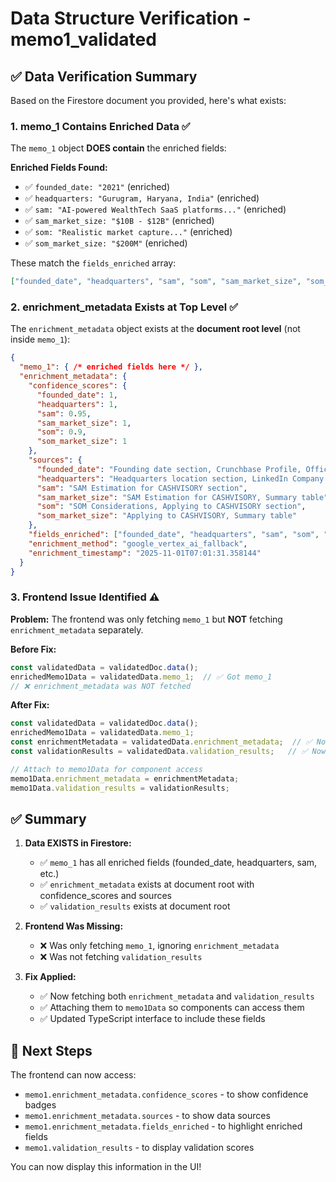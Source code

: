 # Data Structure Verification - memo1_validated

## ✅ Data Verification Summary

Based on the Firestore document you provided, here's what exists:

### 1. **memo_1 Contains Enriched Data** ✅

The `memo_1` object **DOES contain** the enriched fields:

**Enriched Fields Found:**
- ✅ `founded_date: "2021"` (enriched)
- ✅ `headquarters: "Gurugram, Haryana, India"` (enriched)
- ✅ `sam: "AI-powered WealthTech SaaS platforms..."` (enriched)
- ✅ `sam_market_size: "$10B - $12B"` (enriched)
- ✅ `som: "Realistic market capture..."` (enriched)
- ✅ `som_market_size: "$200M"` (enriched)

These match the `fields_enriched` array:
```json
["founded_date", "headquarters", "sam", "som", "sam_market_size", "som_market_size"]
```

### 2. **enrichment_metadata Exists at Top Level** ✅

The `enrichment_metadata` object exists at the **document root level** (not inside `memo_1`):

```json
{
  "memo_1": { /* enriched fields here */ },
  "enrichment_metadata": {
    "confidence_scores": {
      "founded_date": 1,
      "headquarters": 1,
      "sam": 0.95,
      "sam_market_size": 1,
      "som": 0.9,
      "som_market_size": 1
    },
    "sources": {
      "founded_date": "Founding date section, Crunchbase Profile, Official Website",
      "headquarters": "Headquarters location section, LinkedIn Company Page, Official Website",
      "sam": "SAM Estimation for CASHVISORY section",
      "sam_market_size": "SAM Estimation for CASHVISORY, Summary table",
      "som": "SOM Considerations, Applying to CASHVISORY section",
      "som_market_size": "Applying to CASHVISORY, Summary table"
    },
    "fields_enriched": ["founded_date", "headquarters", "sam", "som", "sam_market_size", "som_market_size"],
    "enrichment_method": "google_vertex_ai_fallback",
    "enrichment_timestamp": "2025-11-01T07:01:31.358144"
  }
}
```

### 3. **Frontend Issue Identified** ⚠️

**Problem:** The frontend was only fetching `memo_1` but **NOT** fetching `enrichment_metadata` separately.

**Before Fix:**
```typescript
const validatedData = validatedDoc.data();
enrichedMemo1Data = validatedData.memo_1;  // ✅ Got memo_1
// ❌ enrichment_metadata was NOT fetched
```

**After Fix:**
```typescript
const validatedData = validatedDoc.data();
enrichedMemo1Data = validatedData.memo_1;
const enrichmentMetadata = validatedData.enrichment_metadata;  // ✅ Now fetching metadata
const validationResults = validatedData.validation_results;   // ✅ Now fetching validation

// Attach to memo1Data for component access
memo1Data.enrichment_metadata = enrichmentMetadata;
memo1Data.validation_results = validationResults;
```

## ✅ Summary

1. **Data EXISTS in Firestore:**
   - ✅ `memo_1` has all enriched fields (founded_date, headquarters, sam, etc.)
   - ✅ `enrichment_metadata` exists at document root with confidence_scores and sources
   - ✅ `validation_results` exists at document root

2. **Frontend Was Missing:**
   - ❌ Was only fetching `memo_1`, ignoring `enrichment_metadata`
   - ❌ Was not fetching `validation_results`

3. **Fix Applied:**
   - ✅ Now fetching both `enrichment_metadata` and `validation_results`
   - ✅ Attaching them to `memo1Data` so components can access them
   - ✅ Updated TypeScript interface to include these fields

## 🎯 Next Steps

The frontend can now access:
- `memo1.enrichment_metadata.confidence_scores` - to show confidence badges
- `memo1.enrichment_metadata.sources` - to show data sources
- `memo1.enrichment_metadata.fields_enriched` - to highlight enriched fields
- `memo1.validation_results` - to display validation scores

You can now display this information in the UI!

